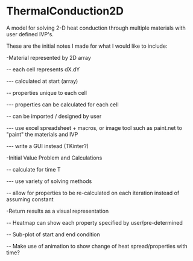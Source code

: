 # ThermalConduction2D
A model for solving 2-D heat conduction through multiple materials with user defined IVP's.

These are the initial notes I made for what I would like to include:

-Material represented by 2D array

--	each cell represents dX.dY

---		calculated at start (array)

--	properties unique to each cell

---		properties can be calculated for each cell

--	can be imported / designed by user

---		use excel spreadsheet + macros, or image tool such as paint.net to "paint" the materials and IVP

---   write a GUI instead (TKinter?)


-Initial Value Problem and Calculations

-- 	calculate for time T

--- 	use variety of solving methods

--  allow for properties to be re-calculated on each iteration instead of assuming constant


-Return results as a visual representation

-- 	Heatmap can show each property specified by user/pre-determined

--  Sub-plot of start and end condition

--  Make use of animation to show change of heat spread/properties with time?

